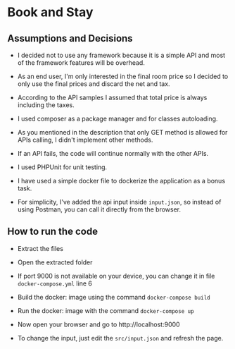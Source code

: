 # Book and Stay

## Assumptions and Decisions

-   I decided not to use any framework because it is a simple API and most of the framework features will be overhead.

-   As an end user, I'm only interested in the final room price so I decided to only use the final prices and discard the net and tax.

-   According to the API samples I assumed that total price is always including the taxes.

-   I used composer as a package manager and for classes autoloading.

-   As you mentioned in the description that only GET method is allowed for APIs calling, I didn't implement other methods.

-   If an API fails, the code will continue normally with the other APIs.

-   I used PHPUnit for unit testing.

-   I have used a simple docker file to dockerize the application as a bonus task.

-   For simplicity, I've added the api input inside `input.json`, so instead of using Postman, you can call it directly from the browser.

## How to run the code

-   Extract the files

-   Open the extracted folder

-   If port 9000 is not available on your device, you can change it in file `docker-compose.yml` line 6

-   Build the docker: image using the command `docker-compose build`

-   Run the docker: image with the command `docker-compose up`

-   Now open your browser and go to http://localhost:9000

-   To change the input, just edit the `src/input.json` and refresh the page.
